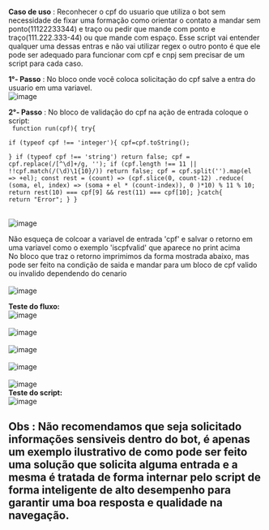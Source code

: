 <b>Caso de uso</b> : Reconhecer o cpf do usuario que utiliza o bot sem necessidade de fixar uma formação como orientar o contato a mandar sem ponto(11122233344) e traço ou pedir que mande com ponto e traço(111.222.333-44) ou que mande com espaço. Esse script vai entender qualquer uma dessas entras e não vai utilizar regex o outro ponto é que ele pode ser adequado para funcionar com cpf e cnpj sem precisar de um script para cada caso.

<b>1°- Passo</b> : No bloco onde você coloca solicitação do cpf salve a entra do usuario em uma variavel. 
<br>![image](https://user-images.githubusercontent.com/18338341/183295098-cfe47737-1d2b-4c06-871c-ebf97988df1e.png)</br>

<b>2°- Passo</b> : No bloco de validação do cpf na ação de entrada coloque o script: 
<br><code> function run(cpf){ 
    try{   
    if (typeof cpf !== 'integer'){
    cpf=cpf.toString();    
    }
    if (typeof cpf !== 'string') return false;
    cpf = cpf.replace(/[^\d]+/g, '');
    if (cpf.length !== 11 || !!cpf.match(/(\d)\1{10}/)) return false;
    cpf = cpf.split('').map(el => +el);
    const rest = (count) => (cpf.slice(0, count-12)
        .reduce( (soma, el, index) => (soma + el * (count-index)), 0 )*10) % 11 % 10;
    return rest(10) === cpf[9] && rest(11) === cpf[10];
}catch{
    return "Error";
}
}</code></br>

<br>![image](https://user-images.githubusercontent.com/18338341/183295125-91dfe2f5-1d97-40d7-89ff-b60f5a1b84f4.png)</br>

Não esqueça de colcoar a variavel de entrada 'cpf'
e salvar o retorno em uma variavel como o exemplo 'iscpfvalid' que aparece no print acima
<br>No bloco que traz o retorno imprimimos da forma mostrada abaixo, mas pode ser feito na condição de saida e mandar para um bloco de cpf valido ou invalido dependendo do cenario</br>
<br>![image](https://user-images.githubusercontent.com/18338341/183295382-2c4f56d6-1f01-496e-85af-4ee4509e1b03.png)
</br>

<b>Teste do fluxo:</b>
<br>![image](https://user-images.githubusercontent.com/18338341/183294367-4bfaa013-e973-43b1-84c6-989b4981909d.png)</br>
<br>![image](https://user-images.githubusercontent.com/18338341/183294418-4f4015df-e89f-482f-a15c-015a6b754174.png)</br>
<br>![image](https://user-images.githubusercontent.com/18338341/183294474-3bef8862-fb71-42ed-8de8-f75214733b16.png)</br>
<br>![image](https://user-images.githubusercontent.com/18338341/183294518-66a2cc91-7ba8-49e5-aa4b-8214dc08871b.png)</br>
<br>![image](https://user-images.githubusercontent.com/18338341/183294567-72e67818-da70-4d49-b983-6dfb8d72509a.png)</br>
<b>Teste do script: </b>
<br>![image](https://user-images.githubusercontent.com/18338341/183294632-dc1c3a1c-4175-4380-92f2-8fad11001010.png)
</br>
 ## Obs : Não recomendamos que seja solicitado informações sensiveis dentro do bot, é apenas um exemplo ilustrativo de como pode ser feito uma solução que solicita alguma entrada e a mesma é tratada de forma internar pelo script de forma inteligente de alto desempenho para garantir uma boa resposta e qualidade na navegação.
